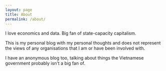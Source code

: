 ```yaml
---
layout: page
title: About
permalink: /about/
---
```


I love economics and data. Big fan of state-capacity capitalism.

This is my personal blog with my personal thoughts and does not represent the views of any organisations that I am or have been involved with.

I have an anonymous blog too, talking about things the Vietnamese government probably isn't a big fan of.